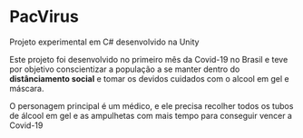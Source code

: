 # PacVirus
Projeto experimental em C# desenvolvido na Unity

Este projeto foi desenvolvido no primeiro mês da Covid-19 no Brasil 
e teve por objetivo conscientizar a população a se manter dentro do 
<b>distânciamento social</b> e tomar os devidos cuidados com o alcool em gel e máscara.

O personagem principal é um médico, e ele precisa recolher todos os tubos de álcool em gel 
e as ampulhetas com mais tempo para conseguir vencer a Covid-19
